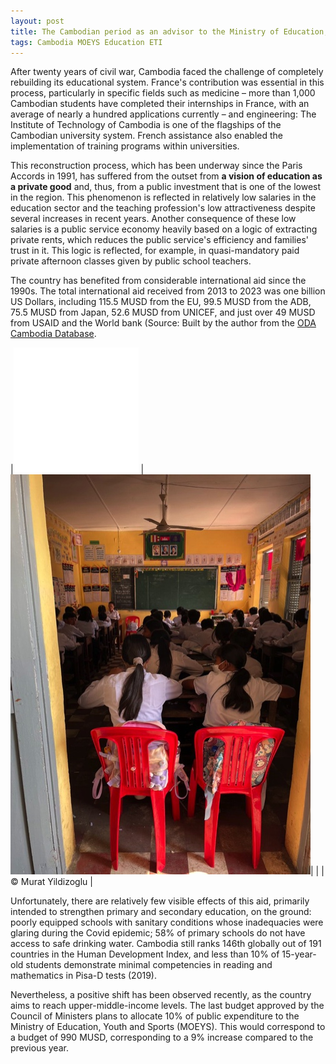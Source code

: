 ```yaml
---
layout: post
title: The Cambodian period as an advisor to the Ministry of Education, Youth, and Sports. Part 2 - The education conundrum
tags: Cambodia MOEYS Education ETI
---
```


After twenty years of civil war, Cambodia faced the challenge of completely rebuilding its educational system. France's contribution was essential in this process, particularly in specific fields such as medicine – more than 1,000 Cambodian students have completed their internships in France, with an average of nearly a hundred applications currently – and engineering: The Institute of Technology of Cambodia is one of the flagships of the Cambodian university system. French assistance also enabled the implementation of training programs within universities.

This reconstruction process, which has been underway since the Paris Accords in 1991, has suffered from the outset from **a vision of education as a private good** and, thus, from a public investment that is one of the lowest in the region. This phenomenon is reflected in relatively low salaries in the education sector and the teaching profession's low attractiveness despite several increases in recent years. Another consequence of these low salaries is a public service economy heavily based on a logic of extracting private rents, which reduces the public service's efficiency and families' trust in it. This logic is reflected, for example, in quasi-mandatory paid private afternoon classes given by public school teachers. 

The country has benefited from considerable international aid since the 1990s. The total international aid received from 2013 to 2023 was one billion US Dollars, including 115.5 MUSD from the EU, 99.5 MUSD from the ADB, 75.5 MUSD from Japan, 52.6 MUSD from UNICEF, and just over 49 MUSD from USAID and the World bank (Source: Built by the author from the [ODA Cambodia Database](http://oda.cdc.gov.kh).

|![](/images/filler.png) |![A classroom rather full](/images/classroom-bonded.jpg)|
| |© Murat Yildizoglu |

Unfortunately, there are relatively few visible effects of this aid, primarily intended to strengthen primary and secondary education, on the ground: poorly equipped schools with sanitary conditions whose inadequacies were glaring during the Covid epidemic; 58% of primary schools do not have access to safe drinking water. Cambodia still ranks 146th globally out of 191 countries in the Human Development Index, and less than 10% of 15-year-old students demonstrate minimal competencies in reading and mathematics in Pisa-D tests (2019).

Nevertheless, a positive shift has been observed recently, as the country aims to reach upper-middle-income levels. The last budget approved by the Council of Ministers plans to allocate 10% of public expenditure to the Ministry of Education, Youth and Sports (MOEYS). This would correspond to a budget of 990 MUSD, corresponding to a 9% increase compared to the previous year.



